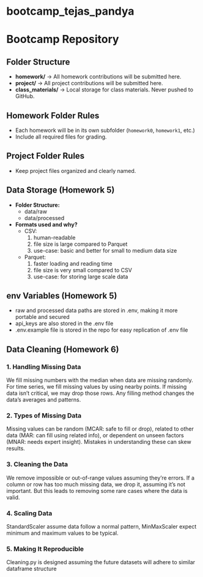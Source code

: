 # bootcamp_tejas_pandya

# Bootcamp Repository
## Folder Structure
- **homework/** → All homework contributions will be submitted here.
- **project/** → All project contributions will be submitted here.
- **class_materials/** → Local storage for class materials. Never pushed to
GitHub.

## Homework Folder Rules
- Each homework will be in its own subfolder (`homework0`, `homework1`, etc.)
- Include all required files for grading.
## Project Folder Rules
- Keep project files organized and clearly named.

## Data Storage (Homework 5)
- **Folder Structure:**
    - data/raw
    - data/processed
- **Formats used and why?**
    - CSV:
        1. human-readable
        2. file size is large compared to Parquet
        3. use-case: basic and better for small to medium data size
    - Parquet:
        1. faster loading and reading time
        2. file size is very small compared to CSV
        3. use-case: for storing large scale data

## env Variables (Homework 5)
- raw and processed data paths are stored in .env, making it more portable and secured
- api_keys are also stored in the .env file
- .env.example file is stored in the repo for easy replication of .env file

## Data Cleaning (Homework 6)
### 1. Handling Missing Data
We fill missing numbers with the median when data are missing randomly. For time series, we fill missing values by using nearby points. If missing data isn’t critical, we may drop those rows. Any filling method changes the data’s averages and patterns.

### 2. Types of Missing Data
Missing values can be random (MCAR: safe to fill or drop), related to other data (MAR: can fill using related info), or dependent on unseen factors (MNAR: needs expert insight). Mistakes in understanding these can skew results.

### 3. Cleaning the Data
We remove impossible or out-of-range values assuming they’re errors. If a column or row has too much missing data, we drop it, assuming it’s not important. But this leads to removing some rare cases where the data is valid.

### 4. Scaling Data
StandardScaler assume data follow a normal pattern, MinMaxScaler expect minimum and maximum values to be typical.

### 5. Making It Reproducible
Cleaning.py is designed assuming the future datasets will adhere to similar dataframe structure